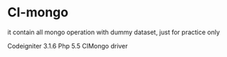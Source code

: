 # CI-mongo
it contain all mongo operation with dummy dataset, just for practice only

Codeigniter 3.1.6
Php 5.5
CIMongo driver
